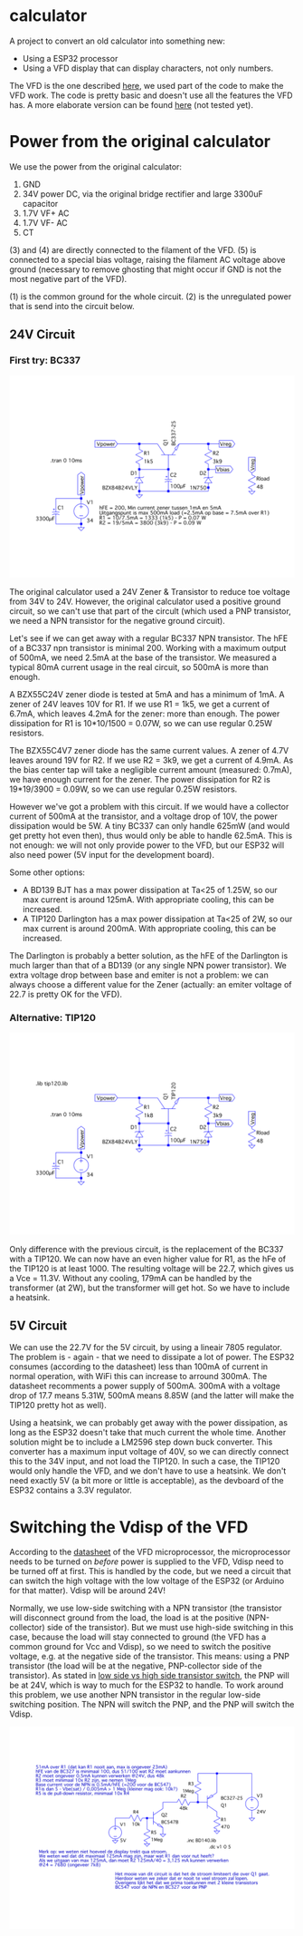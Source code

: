 # calculator

A project to convert an old calculator into something new:

- Using a ESP32 processor
- Using a VFD display that can display characters, not only numbers.

The VFD is the one described [here](https://github.com/qrti/VFD-HCS-12SS59T), we used part of the code to make the VFD work. The code is pretty basic and doesn't use all the features the VFD has. A more elaborate version can be found [here](https://github.com/m42uko/hcs12ss59t) (not tested yet).

# Power from the original calculator

We use the power from the original calculator:

1. GND
2. 34V power DC, via the original bridge rectifier and large 3300uF capacitor
3. 1.7V VF+ AC
4. 1.7V VF- AC
5. CT

(3) and (4) are directly connected to the filament of the VFD. (5) is connected to a special bias voltage, raising the filament AC voltage above ground (necessary to remove ghosting that might occur if GND is not the most negative part of the VFD).

(1) is the common ground for the whole circuit. (2) is the unregulated power that is send into the circuit below.

## 24V Circuit

### First try: BC337

![](Power-circuit.svg)

The original calculator used a 24V Zener & Transistor to reduce toe voltage from 34V to 24V. However, the original calculator used a positive ground circuit, so we can't use that part of the circult (which used a PNP transistor, we need a NPN transistor for the negative ground circuit).

Let's see if we can get away with a regular BC337 NPN transistor. The hFE of a BC337 npn transistor is minimal 200. Working with a maximum output of 500mA, we need 2.5mA at the base of the transistor. We measured a typical 80mA current usage in the real circuit, so 500mA is more than enough.

A BZX55C24V zener diode is tested at 5mA and has a minimum of 1mA. A zener of 24V leaves 10V for R1. If we use R1 = 1k5, we get a current of 6.7mA, which leaves 4.2mA for the zener: more than enough. The power dissipation for R1 is 10*10/1500 = 0.07W, so we can use regular 0.25W resistors.

The BZX55C4V7 zener diode has the same current values. A zener of 4.7V leaves around 19V for R2. If we use R2 = 3k9, we get a current of 4.9mA. As the bias center tap will take a negligible current amount (measured: 0.7mA), we have enough current for the zener. The power dissipation for R2 is 19*19/3900 = 0.09W, so we can use regular 0.25W resistors.

However we've got a problem with this circuit. If we would have a collector current of 500mA at the transistor, and a voltage drop of 10V, the power dissipation would be 5W. A tiny BC337 can only handle 625mW (and would get pretty hot even then), thus would only be able to handle 62.5mA. This is not enough: we will not only provide power to the VFD, but our ESP32 will also need power (5V input for the development board).

Some other options:
- A BD139 BJT has a max power dissipation at Ta<25 of 1.25W, so our max current is around 125mA. With appropriate cooling, this can be increased.
- A TIP120 Darlington has a max power dissipation at Ta<25 of 2W, so our max current is around 200mA. With appropriate cooling, this can be increased.

The Darlington is probably a better solution, as the hFE of the Darlington is much larger than that of a BD139 (or any single NPN power transistor). We extra voltage drop between base and emiter is not a problem: we can always choose a different value for the Zener (actually: an emiter voltage of 22.7 is pretty OK for the VFD).

### Alternative: TIP120

![](Power-circuit2.svg)

Only difference with the previous circuit, is the replacement of the BC337 with a TIP120. We can now have an even higher value for R1, as the hFe of the TIP120 is at least 1000. The resulting voltage will be 22.7, which gives us a Vce = 11.3V. Without any cooling, 179mA can be handled by the transformer (at 2W), but the transformer will get hot. So we have to include a heatsink.

## 5V Circuit
We can use the 22.7V for the 5V circuit, by using a lineair 7805 regulator. The problem is - again - that we need to dissipate a lot of power. The ESP32 consumes (according to the datasheet) less than 100mA of current in normal operation, with WiFi this can increase to arround 300mA. The datasheet recomments a power supply of 500mA. 300mA with a voltage drop of 17.7 means 5.31W, 500mA means 8.85W (and the latter will make the TIP120 pretty hot as well).

Using a heatsink, we can probably get away with the power dissipation, as long as the ESP32 doesn't take that much current the whole time. Another solution might be to include a LM2596 step down buck converter. This converter has a maximum input voltage of 40V, so we can directly connect this to the 34V input, and not load the TIP120. In such a case, the TIP120 would only handle the VFD, and we don't have to use a heatsink. We don't need exactly 5V (a bit more or little is acceptable), as the devboard of the ESP32 contains a 3.3V regulator.

# Switching the Vdisp of the VFD
According to the [datasheet](http://www.lapis-semi.com/en/data/datasheet-file_db/display/FEDL9289-01.pdf) of the VFD microprocessor, the microprocessor needs to be turned on *before* power is supplied to the VFD, Vdisp need to be turned off at first. This is handled by the code, but we need a circuit that can switch the high voltage with the low voltage of the ESP32 (or Arduino for that matter). Vdisp will be around 24V!

Normally, we use low-side switching with a NPN transistor (the transistor will disconnect ground from the load, the load is at the positive (NPN-collector) side of the transistor). But we must use high-side switching in this case, because the load will stay connected to ground (the VFD has a common ground for Vcc and Vdisp), so we need to switch the positive voltage, e.g. at the negative side of the transistor. This means: using a PNP transistor (the load will be at the negative, PNP-collector side of the transistor). As stated in [low side vs high side transistor switch](https://www.baldengineer.com/low-side-vs-high-side-transistor-switch.html), the PNP will be at 24V, which is way to much for the ESP32 to handle. To work around this problem, we use another NPN transistor in the regular low-side switching position. The NPN will switch the PNP, and the PNP will switch the Vdisp.

![](PNP-switching.svg)

